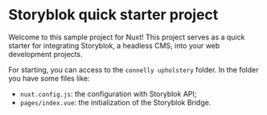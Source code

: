 
# Storyblok quick starter project

Welcome to this sample project for Nuxt!
This project serves as a quick starter for integrating Storyblok, a headless CMS, into your web development projects.

For starting, you can access to the `connelly upholstery` folder.
In the folder you have some files like:

- `nuxt.config.js`: the configuration with Storyblok API;
- `pages/index.vue`: the initialization of the Storyblok Bridge.

